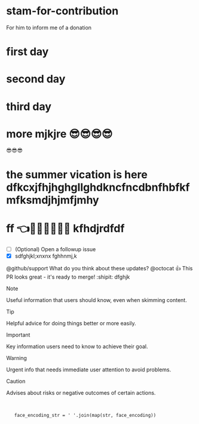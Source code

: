 # stam-for-contribution
For him to inform me of a donation

# first day
# second day
# third day
# more mjkjre 😎😎😎😎
😎😎😎
# the summer vication is here dfkcxjfhjhghgllghdkncfncdbnfhbfkfmfksmdjhjmfjmhy
# ff 👈💪💪🎤😊😵🤪 kfhdjrdfdf
- [ ] \(Optional) Open a followup issue
- [X] sdfghjkl;xnxnx
fghhnmj,k

@github/support What do you think about these updates?
@octocat :+1: This PR looks great - it's ready to merge! :shipit:
dfghjk


[^1]: My reference.
[^2]: To add line breaks within a footnote, prefix new lines with 2 spaces.
  This is a second line



> [!NOTE]
> Useful information that users should know, even when skimming content.

> [!TIP]
> Helpful advice for doing things better or more easily.

> [!IMPORTANT]
> Key information users need to know to achieve their goal.

> [!WARNING]
> Urgent info that needs immediate user attention to avoid problems.

> [!CAUTION]
> Advises about risks or negative outcomes of certain actions.



 <br/>

       face_encoding_str = ' '.join(map(str, face_encoding))



